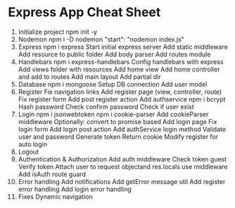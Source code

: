 # Express App Cheat Sheet

1. Initialize project
     npm init -y
2. Nodemon 
    npm i -D nodemon
    "start": "nodemon index.js"
3. Express
    npm i express
    Start initial express server
    Add static middleware
    Add resource to public folder
    Add body parser
    Add routes module
4. Handlebars
    npm i express-handlebars
    Config handlebars with express
    Add views folder with resources
    Add home view
    Add home controller and add to routes
    Add main layout
    Add partial dir
5. Database
    npm i mongoose
    Setup DB connection
    Add user model
6. Register
    Fix navigation links
    Add register page (view, controller, route)
    Fix register form
    Add post register action
    Add authservice
    npm i bcrypt
    Hash password
    Check confirm password
    Check if user exist
7. Login
    npm i jsonwebtoken
    npm i cookie-parser
    Add cookieParser middleware
    Optionally: convert to promise based
    Add login page
    Fix login form
    Add login post action
    Add authService login method
        Validate user and password
        Generate token
    Return cookie
    Modify register for auto login
8. Logout
9. Authentication & Authorization
    Add auth middleware
    Check token guest
    Verify token
    Attach user to request objectand res.locals
    use middleware
    Add isAuth route guard
10. Error handling
    Add notifications
    Add getError message util 
    Add register error handling
    Add login error handling
11. Fixes
    Dynamic navigation
    

